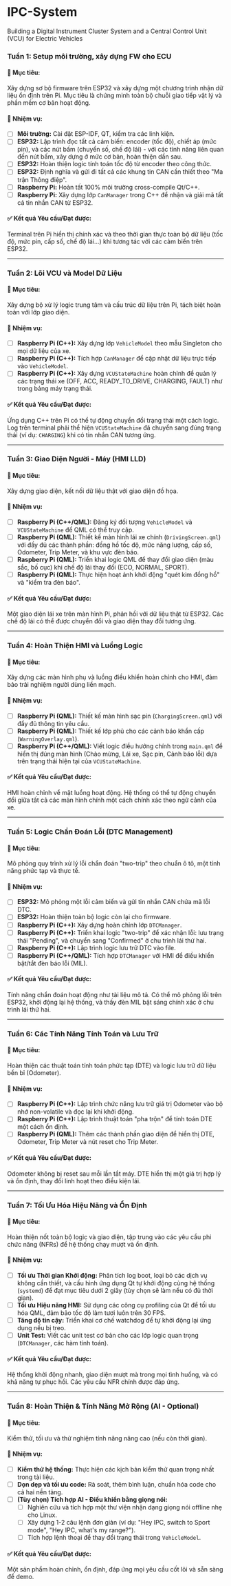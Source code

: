 # IPC-System
Building a Digital Instrument Cluster System and a Central Control Unit (VCU) for Electric Vehicles
### Tuần 1: Setup môi trường, xây dựng FW cho ECU

#### 🎯 Mục tiêu:
Xây dựng sơ bộ firmware trên ESP32 và xây dựng một chương trình nhận dữ liệu ổn định trên Pi. Mục tiêu là chứng minh toàn bộ chuỗi giao tiếp vật lý và phần mềm cơ bản hoạt động.

#### 📝 Nhiệm vụ:
- [ ] **Môi trường:** Cài đặt ESP-IDF, QT, kiểm tra các linh kiện. 
- [ ] **ESP32:** Lập trình đọc tất cả cảm biến: encoder (tốc độ), chiết áp (mức pin), và các nút bấm (chuyển số, chế độ lái) - với các tính năng liên quan đến nút bấm, xây dựng ở mức cơ bản, hoàn thiện dần sau. 
- [ ] **ESP32:** Hoàn thiện logic tính toán tốc độ từ encoder theo công thức.
- [ ] **ESP32:** Định nghĩa và gửi đi tất cả các khung tin CAN cần thiết theo "Ma trận Thông điệp". 
- [ ] **Raspberry Pi:** Hoàn tất 100% môi trường cross-compile Qt/C++. 
- [ ] **Raspberry Pi:** Xây dựng lớp `CanManager` trong C++ để nhận và giải mã tất cả tin nhắn CAN từ ESP32.

#### ✅ Kết quả Yêu cầu/Đạt được:
Terminal trên Pi hiển thị chính xác và theo thời gian thực toàn bộ dữ liệu (tốc độ, mức pin, cấp số, chế độ lái...) khi tương tác với các cảm biến trên ESP32.

---

### Tuần 2: Lõi VCU và Model Dữ Liệu

#### 🎯 Mục tiêu:
Xây dựng bộ xử lý logic trung tâm và cấu trúc dữ liệu trên Pi, tách biệt hoàn toàn với lớp giao diện.

#### 📝 Nhiệm vụ:
- [ ] **Raspberry Pi (C++):** Xây dựng lớp `VehicleModel` theo mẫu Singleton cho mọi dữ liệu của xe. 
- [ ] **Raspberry Pi (C++):** Tích hợp `CanManager` để cập nhật dữ liệu trực tiếp vào `VehicleModel`.
- [ ] **Raspberry Pi (C++):** Xây dựng `VCUStateMachine` hoàn chỉnh để quản lý các trạng thái xe (OFF, ACC, READY_TO_DRIVE, CHARGING, FAULT) như trong bảng máy trạng thái.

#### ✅ Kết quả Yêu cầu/Đạt được:
Ứng dụng C++ trên Pi có thể tự động chuyển đổi trạng thái một cách logic. Log trên terminal phải thể hiện `VCUStateMachine` đã chuyển sang đúng trạng thái (ví dụ: `CHARGING`) khi có tin nhắn CAN tương ứng.

---

### Tuần 3: Giao Diện Người - Máy (HMI LLD)

#### 🎯 Mục tiêu:
Xây dựng giao diện, kết nối dữ liệu thật với giao diện đồ họa.

#### 📝 Nhiệm vụ:
- [ ] **Raspberry Pi (C++/QML):** Đăng ký đối tượng `VehicleModel` và `VCUStateMachine` để QML có thể truy cập. 
- [ ] **Raspberry Pi (QML):** Thiết kế màn hình lái xe chính (`DrivingScreen.qml`) với đầy đủ các thành phần: đồng hồ tốc độ, mức năng lượng, cấp số, Odometer, Trip Meter, và khu vực đèn báo. 
- [ ] **Raspberry Pi (QML):** Triển khai logic QML để thay đổi giao diện (màu sắc, bố cục) khi chế độ lái thay đổi (ECO, NORMAL, SPORT). 
- [ ] **Raspberry Pi (QML):** Thực hiện hoạt ảnh khởi động "quét kim đồng hồ" và "kiểm tra đèn báo".

#### ✅ Kết quả Yêu cầu/Đạt được:
Một giao diện lái xe trên màn hình Pi, phản hồi với dữ liệu thật từ ESP32. Các chế độ lái có thể được chuyển đổi và giao diện thay đổi tương ứng.

---

### Tuần 4: Hoàn Thiện HMI và Luồng Logic

#### 🎯 Mục tiêu:
Xây dựng các màn hình phụ và luồng điều khiển hoàn chỉnh cho HMI, đảm bảo trải nghiệm người dùng liền mạch.

#### 📝 Nhiệm vụ:
- [ ] **Raspberry Pi (QML):** Thiết kế màn hình sạc pin (`ChargingScreen.qml`) với đầy đủ thông tin yêu cầu. 
- [ ] **Raspberry Pi (QML):** Thiết kế lớp phủ cho các cảnh báo khẩn cấp (`WarningOverlay.qml`). 
- [ ] **Raspberry Pi (C++/QML):** Viết logic điều hướng chính trong `main.qml` để hiển thị đúng màn hình (Chào mừng, Lái xe, Sạc pin, Cảnh báo lỗi) dựa trên trạng thái hiện tại của `VCUStateMachine`.

#### ✅ Kết quả Yêu cầu/Đạt được:
HMI hoàn chỉnh về mặt luồng hoạt động. Hệ thống có thể tự động chuyển đổi giữa tất cả các màn hình chính một cách chính xác theo ngữ cảnh của xe.

---

### Tuần 5: Logic Chẩn Đoán Lỗi (DTC Management)

#### 🎯 Mục tiêu:
Mô phỏng quy trình xử lý lỗi chẩn đoán "two-trip" theo chuẩn ô tô, một tính năng phức tạp và thực tế. 

#### 📝 Nhiệm vụ:
- [ ] **ESP32:** Mô phỏng một lỗi cảm biến và gửi tin nhắn CAN chứa mã lỗi DTC.
- [ ] **ESP32:** Hoàn thiện toàn bộ logic còn lại cho firmware. 
- [ ] **Raspberry Pi (C++):** Xây dựng hoàn chỉnh lớp `DTCManager`.
- [ ] **Raspberry Pi (C++):** Triển khai logic "two-trip" để xác nhận lỗi: lưu trạng thái "Pending", và chuyển sang "Confirmed" ở chu trình lái thứ hai. 
- [ ] **Raspberry Pi (C++):** Lập trình logic lưu trữ DTC vào file. 
- [ ] **Raspberry Pi (C++/QML):** Tích hợp `DTCManager` với HMI để điều khiển bật/tắt đèn báo lỗi (MIL). 

#### ✅ Kết quả Yêu cầu/Đạt được:
Tính năng chẩn đoán hoạt động như tài liệu mô tả. Có thể mô phỏng lỗi trên ESP32, khởi động lại hệ thống, và thấy đèn MIL bật sáng chính xác ở chu trình lái thứ hai.

---

### Tuần 6: Các Tính Năng Tính Toán và Lưu Trữ

#### 🎯 Mục tiêu:
Hoàn thiện các thuật toán tính toán phức tạp (DTE) và logic lưu trữ dữ liệu bền bỉ (Odometer).

#### 📝 Nhiệm vụ:
- [ ] **Raspberry Pi (C++):** Lập trình chức năng lưu trữ giá trị Odometer vào bộ nhớ non-volatile và đọc lại khi khởi động. 
- [ ] **Raspberry Pi (C++):** Lập trình thuật toán "pha trộn" để tính toán DTE một cách ổn định. 
- [ ] **Raspberry Pi (QML):** Thêm các thành phần giao diện để hiển thị DTE, Odometer, Trip Meter và nút reset cho Trip Meter. 

#### ✅ Kết quả Yêu cầu/Đạt được:
Odometer không bị reset sau mỗi lần tắt máy. DTE hiển thị một giá trị hợp lý và ổn định, thay đổi linh hoạt theo điều kiện lái.

---

### Tuần 7: Tối Ưu Hóa Hiệu Năng và Ổn Định

#### 🎯 Mục tiêu:
Hoàn thiện nốt toàn bộ logic và giao diện, tập trung vào các yêu cầu phi chức năng (NFRs) để hệ thống chạy mượt và ổn định. 

#### 📝 Nhiệm vụ:
- [ ] **Tối ưu Thời gian Khởi động:** Phân tích log boot, loại bỏ các dịch vụ không cần thiết, và cấu hình ứng dụng Qt tự khởi động cùng hệ thống (`systemd`) để đạt mục tiêu dưới 2 giây (tùy chọn sẽ làm nếu có đủ thời gian). 
- [ ] **Tối ưu Hiệu năng HMI:** Sử dụng các công cụ profiling của Qt để tối ưu hóa QML, đảm bảo tốc độ làm tươi luôn trên 30 FPS.
- [ ] **Tăng độ tin cậy:** Triển khai cơ chế watchdog để tự khởi động lại ứng dụng nếu bị treo.
- [ ] **Unit Test:** Viết các unit test cơ bản cho các lớp logic quan trọng (`DTCManager`, các hàm tính toán).

#### ✅ Kết quả Yêu cầu/Đạt được:
Hệ thống khởi động nhanh, giao diện mượt mà trong mọi tình huống, và có khả năng tự phục hồi. Các yêu cầu NFR chính được đáp ứng.

---

### Tuần 8: Hoàn Thiện & Tính Năng Mở Rộng (AI - Optional)

#### 🎯 Mục tiêu:
Kiểm thử, tối ưu và thử nghiệm tính năng nâng cao (nếu còn thời gian).

#### 📝 Nhiệm vụ:
- [ ] **Kiểm thử hệ thống:** Thực hiện các kịch bản kiểm thử quan trọng nhất trong tài liệu.
- [ ] **Dọn dẹp và tối ưu code:** Rà soát, thêm bình luận, chuẩn hóa code cho cả hai nền tảng. 
- [ ] **(Tùy chọn) Tích hợp AI - Điều khiển bằng giọng nói:**
    - [ ] Nghiên cứu và tích hợp một thư viện nhận dạng giọng nói offline nhẹ cho Linux.
    - [ ] Xây dựng 1-2 câu lệnh đơn giản (ví dụ: "Hey IPC, switch to Sport mode", "Hey IPC, what's my range?").
    - [ ] Tích hợp lệnh thoại để thay đổi trạng thái trong `VehicleModel`.

#### ✅ Kết quả Yêu cầu/Đạt được:
Một sản phẩm hoàn chỉnh, ổn định, đáp ứng mọi yêu cầu cốt lõi và sẵn sàng để demo.
